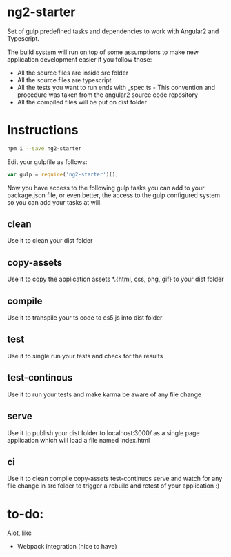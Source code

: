 # ng2-starter
Set of gulp predefined tasks and dependencies to work with Angular2 and Typescript.

The build system will run on top of some assumptions to make new application development easier if you follow those:

* All the source files are inside src folder
* All the source files are typescript
* All the tests you want to run ends with _spec.ts - This convention and procedure was taken from the angular2 source code repository
* All the compiled files will be put on dist folder

# Instructions
``` bash
npm i --save ng2-starter
```

Edit your gulpfile as follows:
``` javascript
var gulp = require('ng2-starter')();
```

Now you have access to the following gulp tasks you can add to your package.json file, or even better, the access to the gulp configured system so you can add your tasks at will.

## clean

Use it to clean your dist folder

## copy-assets

Use it to copy the application assets *.{html, css, png, gif} to your dist folder

## compile

Use it to transpile your ts code to es5 js into dist folder

## test

Use it to single run your tests and check for the results

## test-continous

Use it to run your tests and make karma be aware of any file change

## serve

Use it to publish your dist folder to localhost:3000/ as a single page application which will load a file named index.html

## ci

Use it to clean compile copy-assets test-continuos serve and watch for any file change in src folder to trigger a rebuild and retest of your application :)

# to-do:
Alot, like

* Webpack integration (nice to have)
